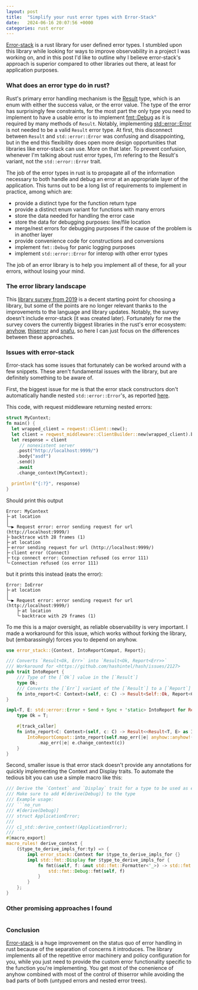 ```yaml
---
layout: post
title:  "Simplify your rust error types with Error-Stack"
date:   2024-06-16 20:07:56 +0000
categories: rust error
---
```


[Error-stack][error-stack] is a rust library for user defined error types. I stumbled upon this library while looking for ways to improve observability in a project I was working on, and in this post I'd like to outline why I believe error-stack's approach is superior compared to other libraries out there, at least for application purposes.

### What does an error type do in rust?

Rust's primary error handling mechanism is the [Result](https://doc.rust-lang.org/std/result/) type, which is an enum with either the success value, or the error value. The type of the error has surprisingly few constraints, for the most part the only type you need to implement to have a usable error is to implement [fmt::Debug](https://doc.rust-lang.org/std/fmt/trait.Debug.html) as it is required by many methods of `Result`. Notably, implementing [std::error::Error](https://doc.rust-lang.org/std/error/trait.Error.html) is not needed to be a valid `Result` error type. At first, this disconnect between `Result` and `std::error::Error` was confusing and disappointing, but in the end this flexibility does open more design opportunities that libraries like error-stack can use. More on that later. To prevent confusion, whenever I'm talking about rust error types, I'm refering to the Result's variant, not the `std::error::Error` trait.

The job of the error types in rust is to propagate all of the information necessary to both handle and debug an error at an appropriate layer of the application. This turns out to be a long list of requirements to implement in practice, among which are:

* provide a distinct type for the function return type
* provide a distinct enum variant for functions with many errors
* store the data needed for handling the error case
* store the data for debugging purposes: line/file location
* merge/nest errors for debugging purposes if the cause of the problem is in another layer
* provide convenience code for constructions and conversions
* implement `fmt::Debug` for panic logging purposes
* implement `std::error::Error` for interop with other error types

The job of an error library is to help you implement all of these, for all your errors, without losing your mind.

### The error library landscape

This [library survey from 2019](https://blog.yoshuawuyts.com/error-handling-survey/) is a decent starting point for choosing a library, but some of the points are no longer relevant thanks to the improvements to the language and library updates. Notably, the survey doesn't include error-stack (it was created later). Fortunately for me the survey covers the currently biggest libraries in the rust's error ecosystem: [anyhow](https://crates.io/crates/anyhow), [thiserror](https://crates.io/crates/thiserror) and [snafu](https://crates.io/crates/snafu), so here I can just focus on the differences between these approaches.

### Issues with error-stack

Error-stack has some issues that fortunately can be worked around with a few snippets. These aren't fundamental issues with the library, but are definitely something to be aware of.

First, the biggest issue for me is that the error stack constructors don't automatically handle nested `std::error::Error`'s, as reported [here](https://github.com/hashintel/hash/issues/2127).

This code, with request middleware returning nested errors:

```rust
struct MyContext;
fn main() {
  let wrapped_client = reqwest::Client::new();
  let client = reqwest_middleware::ClientBuilder::new(wrapped_client).build()
  let response = client
     // nonexistent server
    .post("http://localhost:9999/")
    .body("asdf")
    .send()
    .await
    .change_context(MyContext);

  println!("{:?}", response)
}
```

Should print this output
```
Error: MyContext
├╴at location
│
╰─▶ Request error: error sending request for url (http://localhost:9999/)
├╴backtrace with 28 frames (1)
├╴at location
├╴error sending request for url (http://localhost:9999/)
├╴client error (Connect)
├╴tcp connect error: Connection refused (os error 111)
╰╴Connection refused (os error 111)
```

but it prints this instead (eats the error):

```
Error: IoError
├╴at location
│
╰─▶ Request error: error sending request for url (http://localhost:9999/)
    ├╴at location
    ╰╴backtrace with 29 frames (1)
```

To me this is a major oversight, as reliable observability is very important. I made a workaround for this issue, which works without forking the library, but (embarassingly) forces you to depend on anyhow.

```rust
use error_stack::{Context, IntoReportCompat, Report};

/// Converts `Result<Ok, Err>` into `Result<Ok, Report<Err>>`
/// Workaround for <https://github.com/hashintel/hash/issues/2127>
pub trait IntoReport {
    /// Type of the [`Ok`] value in the [`Result`]
    type Ok;
    /// Converts the [`Err`] variant of the [`Result`] to a [`Report`]
    fn into_report<C: Context>(self, c: C) -> Result<Self::Ok, Report<C>>;
}

impl<T, E: std::error::Error + Send + Sync + 'static> IntoReport for Result<T, E> {
    type Ok = T;

    #[track_caller]
    fn into_report<C: Context>(self, c: C) -> Result<<Result<T, E> as IntoReport>::Ok, Report<C>> {
        IntoReportCompat::into_report(self.map_err(|e| anyhow::anyhow!(e)))
            .map_err(|e| e.change_context(c))
    }
}
```

Second, smaller issue is that error stack doesn't provide any annotations for quickly implementing the Context and Display traits. To automate the tedious bit you can use a simple macro like this:

```rust
/// Derive the `Context` and `Display` trait for a type to be used as error_stack::Context
/// Make sure to add #[derive(Debug)] to the type
/// Example usage:
/// ```no_run
/// #[derive(Debug)]
/// struct ApplicationError;
///
/// c1_std::derive_context!(ApplicationError);
/// ```
#[macro_export]
macro_rules! derive_context {
    ($type_to_derive_impls_for:ty) => {
        impl error_stack::Context for $type_to_derive_impls_for {}
        impl std::fmt::Display for $type_to_derive_impls_for {
            fn fmt(&self, f: &mut std::fmt::Formatter<'_>) -> std::fmt::Result {
                std::fmt::Debug::fmt(self, f)
            }
        }
    };
}
```

### Other promising approaches I found

```rust

```


### Conclusion

[Error-stack][error-stack] is a huge improvement on the status quo of error handling in rust because of the separation of concerns it introduces. The library implements all of the repetitive error machinery and policy configuration for you, while you just need to provide the custom error functionality specific to the function you're implementing. You get most of the conenience of anyhow combined with most of the control of thiserror while avoiding the bad parts of both (untyped errors and nested error trees).

[error-stack]: https://crates.io/crates/error-stack